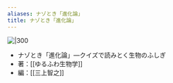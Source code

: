 ```yaml
---
aliases: ナゾとき「進化論」
title: ナゾとき「進化論」
---
```


![|300](https://cdn.kdkw.jp/cover_500/322207/322207000220.jpg)

- ナゾとき「進化論」—クイズで読みとく生物のふしぎ
- 著：[[ゆるふわ生物学]]
- 編：[[三上智之]]

